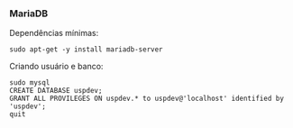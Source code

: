 ### MariaDB

Dependências mínimas:

    sudo apt-get -y install mariadb-server

Criando usuário e banco:

    sudo mysql
    CREATE DATABASE uspdev;
    GRANT ALL PROVILEGES ON uspdev.* to uspdev@'localhost' identified by 'uspdev';
    quit

